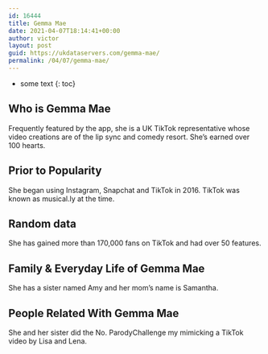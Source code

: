 ```yaml
---
id: 16444
title: Gemma Mae
date: 2021-04-07T18:14:41+00:00
author: victor
layout: post
guid: https://ukdataservers.com/gemma-mae/
permalink: /04/07/gemma-mae/
---
```


* some text
{: toc}


## Who is Gemma Mae



Frequently featured by the app, she is a UK TikTok representative whose video creations are of the lip sync and comedy resort. She&#8217;s earned over 100 hearts. 

                
                
                
## Prior to Popularity



She began using Instagram, Snapchat and TikTok in 2016. TikTok was known as musical.ly at the time. 

                
                
                
## Random data



She has gained more than 170,000 fans on TikTok and had over 50 features.

                
                
                
## Family & Everyday Life of Gemma Mae



She has a sister named Amy and her mom&#8217;s name is Samantha.

                
                
                
## People Related With Gemma Mae



She and her sister did the No. ParodyChallenge my mimicking a TikTok video by Lisa and Lena. 

                
              
            
          
          
          